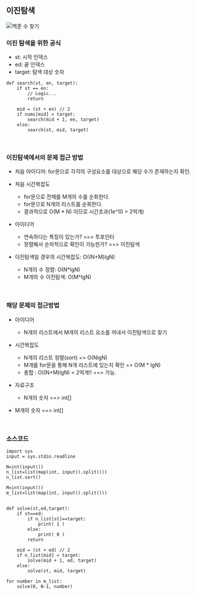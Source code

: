 <div class="markdown-body">  

## 이진탐색
![백준 수 찾기](https://user-images.githubusercontent.com/109803585/235814459-47c3e8ae-3d57-49ab-bb44-17566fb471d5.PNG)

### 이진 탐색을 위한 공식

- st: 시작 인덱스
- ed: 끝 인덱스
- target: 탐색 대상 숫자

```
def search(st, en, target):
    if st == en:
        // Logic...
        return

    mid = (st + en) // 2
    if nums[mid] < target:
        search(mid + 1, en, target)
    else:
        search(st, mid, target)
```  
<br>  

### 이진탐색에서의 문제 접근 방법  

- 처음 아이디어: for문으로 각각의 구성요소를 대상으로 해당 수가 존재하는지 확인.
- 처음 시간복잡도
    - for문으로 전체를 M개의 수를 순회한다.
    - for문으로 N개의 리스트를 순회한다.
    - 결과적으로 O(M * N) 이므로 시간초과(1e^10 > 2억개)
- 아이디어
    - 연속하다는 특징이 있는가? ==> 투포인터
    - 정렬해서 순차적으로 확인이 가능한가? ==> 이진탐색

- 이진탐색일 경우의 시간복잡도: O((N+M)lgN)
    - N개의 수 정렬: O(N*lgN)
    - M개의 수 이진탐색: O(M*lgN)  
<br>  

### 해당 문제의 접근방법  

- 아이디어
    - N개의 리스트에서 M개의 리스트 요소를 꺼내서 이진탐색으로 찾기

- 시간복잡도
    - N개의 리스트 정렬(sort) => O(NlgN)
    - M개를 for문을 통해 N개 리스트에 있는지 확인 => O(M * lgN)
    - 총합 : O((N+M)lgN) < 2억개!! ==> 가능.

- 자료구조
    - N개의 숫자 ==> int[]
- M개의 숫자 ==> int[]  
<br>  

### 소스코드  

```
import sys
input = sys.stdin.readline

N=int(input())
n_list=list(map(int, input().split()))
n_list.sort()

M=int(input())
m_list=list(map(int, input().split()))


def solve(st,ed,target):
    if st==ed:
        if n_list[st]==target:
            print( 1 )
        else:
            print( 0 )
        return
    
    mid = (st + ed) // 2
    if n_list[mid] < target:
        solve(mid + 1, ed, target)
    else:
        solve(st, mid, target)

for number in m_list:
    solve(0, N-1, number)
```
</div>

